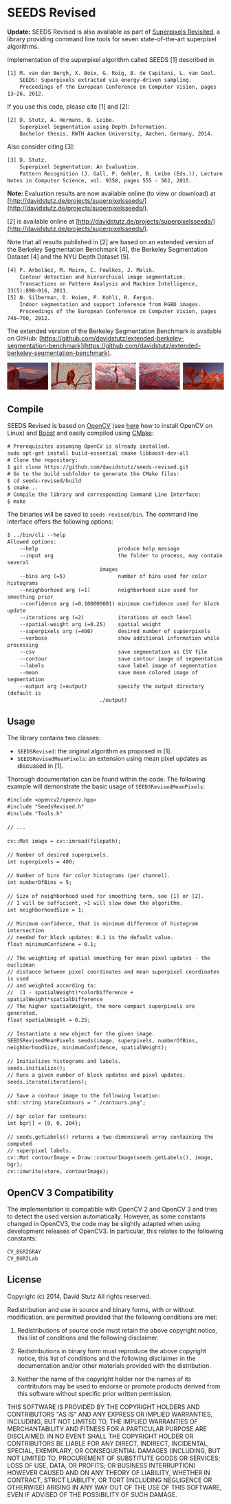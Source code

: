 # SEEDS Revised

**Update:** SEEDS Revised is also available as part of [Superpixels Revisited](https://github.com/davidstutz/superpixels-revisited), a library providing command line tools for seven state-of-the-art superpixel algorithms.

Implementation of the superpixel algorithm called SEEDS [1] described in

    [1] M. van den Bergh, X. Boix, G. Roig, B. de Capitani, L. van Gool.
        SEEDS: Superpixels extracted via energy-driven sampling.
        Proceedings of the European Conference on Computer Vision, pages 13–26, 2012.

If you use this code, please cite [1] and [2]:

    [2] D. Stutz, A. Hermans, B. Leibe.
        Superpixel Segmentation using Depth Information.
        Bachelor thesis, RWTH Aachen University, Aachen, Germany, 2014.

Also consider citing [3]:

	[3] D. Stutz.
		Superpixel Segmentation: An Evaluation.
		Pattern Recognition (J. Gall, P. Gehler, B. Leibe (Eds.)), Lecture Notes in Computer Science, vol. 9358, pages 555 - 562, 2015.
		
**Note:** Evaluation results are now available online (to view or download) at [http://davidstutz.de/projects/superpixelsseeds/](http://davidstutz.de/projects/superpixelsseeds/).

[2] is available online at [http://davidstutz.de/projects/superpixelsseeds/](http://davidstutz.de/projects/superpixelsseeds/).

Note that all results published in [2] are based on an extended version of the Berkeley Segmentation Benchmark [4], the Berkeley Segmentation Dataset [4] and the NYU Depth Dataset [5].

    [4] P. Arbeláez, M. Maire, C. Fowlkes, J. Malik.
        Contour detection and hierarchical image segmentation.
        Transactions on Pattern Analysis and Machine Intelligence, 33(5):898–916, 2011.
    [5] N. Silberman, D. Hoiem, P. Kohli, R. Fergus.
        Indoor segmentation and support inference from RGBD images.
        Proceedings of the European Conference on Computer Vision, pages 746–760, 2012.

The extended version of the Berkeley Segmentation Benchmark is available on GitHub: [https://github.com/davidstutz/extended-berkeley-segmentation-benchmark](https://github.com/davidstutz/extended-berkeley-segmentation-benchmark).

![Example: several superpixel segmentations.](screenshot.png?raw=true "Example: several superpixel segmentations")

## Compile

SEEDS Revised is based on [OpenCV](http://opencv.org/) (see [here](http://docs.opencv.org/doc/tutorials/introduction/linux_install/linux_install.html#linux-installation) how to install OpenCV on Linux) and [Boost](http://www.boost.org/) and easily compiled using [CMake](http://www.cmake.org/):

    # Prerequisites assuming OpenCV is already installed.
    sudo apt-get install build-essential cmake libboost-dev-all
    # Clone the repository:
    $ git clone https://github.com/davidstutz/seeds-revised.git
    # Go to the build subfolder to generate the CMake files:
    $ cd seeds-revised/build
    $ cmake ..
    # Compile the library and corresponding Command Line Interface:
    $ make

The binaries will be saved to `seeds-revised/bin`. The command line interface offers the following options:

    $ ../bin/cli --help
    Allowed options:
        --help                          produce help message
        --input arg                     the folder to process, may contain several 
                                  images
        --bins arg (=5)                 number of bins used for color histograms
        --neighborhood arg (=1)         neighborhood size used for smoothing prior
        --confidence arg (=0.100000001) minimum confidence used for block update
        --iterations arg (=2)           iterations at each level
        --spatial-weight arg (=0.25)    spatial weight
        --superpixels arg (=400)        desired number of supüerpixels
        --verbose                       show additional information while processing
        --csv                           save segmentation as CSV file
        --contour                       save contour image of segmentation
        --labels                        save label image of segmentation
        --mean                          save mean colored image of segmentation
        --output arg (=output)          specify the output directory (default is 
                                  ./output)

## Usage

The library contains two classes:

* `SEEDSRevised`: the original algorithm as proposed in [1].
* `SEEDSRevisedMeanPixels`: an extension using mean pixel updates as discussed in [1].

Thorough documentation can be found within the code. The following example will demonstrate the basic usage of `SEEDSRevisedMeanPixels`:

    #include <opencv2/opencv.hpp>
    #include "SeedsRevised.h"
    #include "Tools.h"

    // ...

    cv::Mat image = cv::imread(filepath);
    
    // Number of desired superpixels.
    int superpixels = 400;
    
    // Number of bins for color histograms (per channel).
    int numberOfBins = 5;
    
    // Size of neighborhood used for smoothing term, see [1] or [2].
    // 1 will be sufficient, >1 will slow down the algorithm.
    int neighborhoodSize = 1;
    
    // Minimum confidence, that is minimum difference of histogram intersection
    // needed for block updates: 0.1 is the default value.
    float minimumConfidene = 0.1;
    
    // The weighting of spatial smoothing for mean pixel updates - the euclidean
    // distance between pixel coordinates and mean superpixel coordinates is used
    // and weighted according to:
    //  (1 - spatialWeight)*colorDifference + spatialWeight*spatialDifference
    // The higher spatialWeight, the more compact superpixels are generated.
    float spatialWeight = 0.25;
    
    // Instantiate a new object for the given image.
    SEEDSRevisedMeanPixels seeds(image, superpixels, numberOfBins, neighborhoodSize, minimumConfidence, spatialWeight);

    // Initializes histograms and labels.
    seeds.initialize();
    // Runs a given number of block updates and pixel updates.
    seeds.iterate(iterations);
    
    // Save a contour image to the following location:
    std::string storeContours = "./contours.png";

    // bgr color for contours:
    int bgr[] = {0, 0, 204};
    
    // seeds.getLabels() returns a two-dimensional array containing the computed
    // superpixel labels.
    cv::Mat contourImage = Draw::contourImage(seeds.getLabels(), image, bgr);
    cv::imwrite(store, contourImage);

## OpenCV 3 Compatibility

The implementation is compatible with OpenCV 2 and OpenCV 3 and tries to detect the used version automatically. However, as some constants changed in OpenCV3, the code may be slightly adapted when using development releases of OpenCV3. In particular, this relates to the following constants:

    CV_BGR2GRAY
    CV_BGR2Lab

## License

Copyright (c) 2014, David Stutz
All rights reserved.

Redistribution and use in source and binary forms, with or without modification, are permitted provided that the following conditions are met:

1. Redistributions of source code must retain the above copyright notice, this list of conditions and the following disclaimer.

2. Redistributions in binary form must reproduce the above copyright notice, this list of conditions and the following disclaimer in the documentation and/or other materials provided with the distribution.

3. Neither the name of the copyright holder nor the names of its contributors may be used to endorse or promote products derived from this software without specific prior written permission.

THIS SOFTWARE IS PROVIDED BY THE COPYRIGHT HOLDERS AND CONTRIBUTORS "AS IS" AND ANY EXPRESS OR IMPLIED WARRANTIES, INCLUDING, BUT NOT LIMITED TO, THE IMPLIED WARRANTIES OF MERCHANTABILITY AND FITNESS FOR A PARTICULAR PURPOSE ARE DISCLAIMED. IN NO EVENT SHALL THE COPYRIGHT HOLDER OR CONTRIBUTORS BE LIABLE FOR ANY DIRECT, INDIRECT, INCIDENTAL, SPECIAL, EXEMPLARY, OR CONSEQUENTIAL DAMAGES (INCLUDING, BUT NOT LIMITED TO, PROCUREMENT OF SUBSTITUTE GOODS OR SERVICES; LOSS OF USE, DATA, OR PROFITS; OR BUSINESS INTERRUPTION) HOWEVER CAUSED AND ON ANY THEORY OF LIABILITY, WHETHER IN CONTRACT, STRICT LIABILITY, OR TORT (INCLUDING NEGLIGENCE OR OTHERWISE) ARISING IN ANY WAY OUT OF THE USE OF THIS SOFTWARE, EVEN IF ADVISED OF THE POSSIBILITY OF SUCH DAMAGE.
